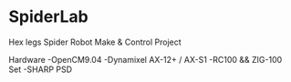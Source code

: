 SpiderLab
=========

Hex legs Spider Robot Make &amp; Control Project

Hardware
-OpenCM9.04
-Dynamixel AX-12+ / AX-S1
-RC100 && ZIG-100 Set
-SHARP PSD
